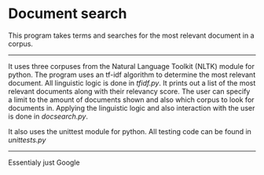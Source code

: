 # Document search

This program takes  terms and searches for the most relevant document in a corpus.

-----------

It uses three corpuses from the Natural Language Toolkit (NLTK) module for python.
The program uses an tf-idf algorithm to determine the most relevant document. All linguistic logic is done in *tfidf.py*.
It prints out a list of the most relevant documents along with their relevancy score. The user can specify a limit to the amount of documents shown and also which corpus to look for documents in. Applying the linguistic logic and also interaction with the user is done in *docsearch.py*.

It also uses the unittest module for python. All testing code can be found in *unittests.py*

-----------

Essentialy just Google